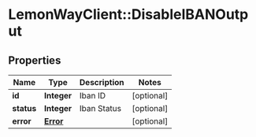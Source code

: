 # LemonWayClient::DisableIBANOutput

## Properties
Name | Type | Description | Notes
------------ | ------------- | ------------- | -------------
**id** | **Integer** | Iban ID | [optional] 
**status** | **Integer** | Iban Status | [optional] 
**error** | [**Error**](Error.md) |  | [optional] 


